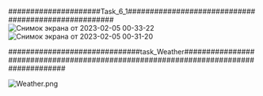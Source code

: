 #####################Task_6_1#####################################################
![Снимок экрана от 2023-02-05 00-33-22](https://user-images.githubusercontent.com/123373407/216787378-91ebfcd8-9fac-4452-ad67-0b3415edc092.png)
![Снимок экрана от 2023-02-05 00-31-20](https://user-images.githubusercontent.com/123373407/216787384-9b5e2b3c-e309-438b-8a0c-3a33feca9ef8.png)

##############################task_Weather#####################################################################################

![Weather.png](..%2F..%2F..%2F..%2F..%2FPictures%2FWeather.png)